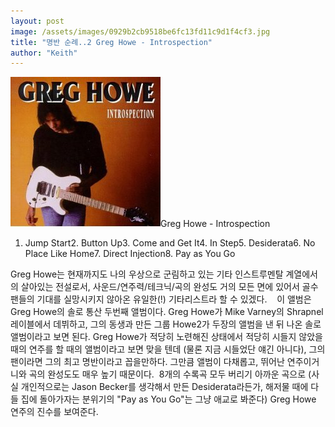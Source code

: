 ```yaml
---
layout: post
image: /assets/images/0929b2cb9518be6fc13fd11c9d1f4cf3.jpg
title: "명반 순례..2 Greg Howe - Introspection"
author: "Keith"
---
```



![image](/assets/images/0929b2cb9518be6fc13fd11c9d1f4cf3.jpg)Greg Howe - Introspection 
1. Jump Start2. Button Up3. Come and Get It4. In Step5. Desiderata6. No Place Like Home7. Direct Injection8. Pay as You Go




Greg Howe는 현재까지도 나의 우상으로 군림하고 있는 기타 인스트루멘탈 계열에서의 살아있는 전설로서, 사운드/연주력/테크닉/곡의 완성도 거의 모든 면에 있어서 골수 팬들의 기대를 실망시키지 않아온 유일한(!) 기타리스트라 할 수 있겠다.   
이 앨범은 Greg Howe의 솔로 통산 두번째 앨범이다. Greg Howe가 Mike Varney의 Shrapnel 레이블에서 데뷔하고, 그의 동생과 만든 그룹 Howe2가 두장의 앨범을 낸 뒤 나온 솔로 앨범이라고 보면 된다.
Greg Howe가 적당히 노련해진 상태에서 적당히 시들지 않았을 때의 연주를 할 때의 앨범이라고 보면 맞을 텐데 (물론 지금 시들었단 얘긴 아니다), 그의 팬이라면 그의 최고 명반이라고 꼽을만하다. 그만큼 앨범이 다채롭고, 뛰어난 연주이거니와 곡의 완성도도 매우 높기 때문이다. 
8개의 수록곡 모두 버리기 아까운 곡으로 (사실 개인적으로는 Jason Becker를 생각해서 만든 Desiderata라든가, 해저물 때에 다들 집에 돌아가자는 분위기의 "Pay as You Go"는 그냥 애교로 봐준다) Greg Howe 연주의 진수를 보여준다. 

